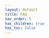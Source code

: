 ```yaml
---
layout: default
title: FAQ
nav_order: 5
has_children: true
has_toc: false
---
```


<script>
  window.location.href = "/wtnc/faq/general";
</script>
